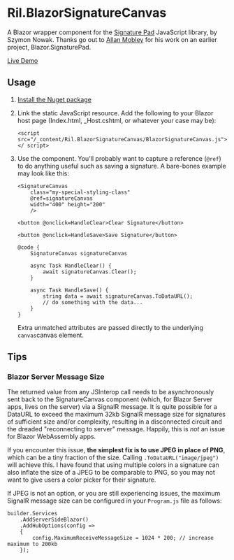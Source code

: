 # Ril.BlazorSignatureCanvas
A Blazor wrapper component for the [Signature Pad](https://github.com/szimek/signature_pad) JavaScript library, by Szymon Nowak. Thanks go out to [Allan Mobley](https://github.com/allan-mobley-jr) for his work on an earlier project, Blazor.SignaturePad. 

[Live Demo](https://resourceware.github.io/Ril.BlazorSignatureCanvas/)

## Usage

1. [Install the Nuget package](https://www.nuget.org/packages/Ril.BlazorSignatureCanvas)

2. Link the static JavaScript resource. Add the following to your Blazor host page (Index.html, _Host.cshtml, or whatever your case may be): 
    ```
    <script src="/_content/Ril.BlazorSignatureCanvas/BlazorSignatureCanvas.js"></ script>
    ```

3. Use the component. You'll probably want to capture a reference (```@ref```) to do anything useful such as saving a signature. A bare-bones example may look like this:
    ```
    <SignatureCanvas
        class="my-special-styling-class"
        @ref=signatureCanvas
        width="400" height="200"
        />

    <button @onclick=HandleClear>Clear Signature</button>

    <button @onclick=HandleSave>Save Signature</button>

    @code {
        SignatureCanvas signatureCanvas

        async Task HandleClear() {
            await signatureCanvas.Clear();
        }

        async Task HandleSave() {
            string data = await signatureCanvas.ToDataURL();
            // do something with the data...
        }
    }
    ```
    Extra unmatched attributes are passed directly to the underlying ```canvas```canvas element.

## Tips

### Blazor Server Message Size
The returned value from any JSInterop call needs to be asynchronously sent back to the SignatureCanvas component (which, for Blazor Server apps, lives on the server) via a SignalR message. It is quite possible for a DataURL to exceed the maximum 32kb SignalR message size for signatures of sufficient size and/or complexity, resulting in a disconnected circuit and the dreaded "reconnecting to server" message. Happily, this is _not_ an issue for Blazor WebAssembly apps.

If you encounter this issue, **the simplest fix is to use JPEG in place of PNG**, which can be a tiny fraction of the size. Calling ```.ToDataURL("image/jpeg")``` will achieve this. I have found that using multiple colors in a signature can also inflate the size of a JPEG to be comparable to PNG, so you may not want to give users a color picker for their signature.

If JPEG is not an option, or you are still experiencing issues, the maximum SignalR message size can be configured in your ```Program.js``` file as follows:

    builder.Services
        .AddServerSideBlazor()
        .AddHubOptions(config =>
        {
            config.MaximumReceiveMessageSize = 1024 * 200; // increase maximum to 200kb
        });
        